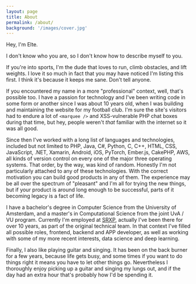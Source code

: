 ```yaml
---
layout: page
title: About
permalink: /about/
background: '/images/cover.jpg'
---
```


Hey, I'm Elte.

I don't know who you are, so I don't know how to describe myself to you.

If you're into sports, I'm the dude that loves to run, climb obstacles, and lift weights. I love it so much in fact that you may have noticed I'm listing this first. I think it's because it keeps me sane. Don't tell anyone.

If you encountered my name in a more "professional" context, well, that's possible too. I have a passion for technology and I've been writing code in some form or another since I was about 10 years old, when I was building and maintaining the website for my football club. I'm sure the site's visitors had to endure a lot of `<marquee />` and XSS-vulnerable PHP chat boxes during that time, but hey, people weren't _that_ familiar with the internet so it was all good.

Since then I've worked with a long list of languages and technologies, included but not limited to PHP, Java, C#, Python, C, C++, HTML, CSS, JavaScript, .NET, Xamarin, Android, iOS, PyTorch, Ember.js, CakePHP, AWS, all kinds of version control on every one of the major three operating systems. That order, by the way, was kind of random. Honestly I'm not particularly attached to any of these technologies. With the correct motivation you can build good products in any of them. The experience may be all over the spectrum of "pleasant" and I'm all for trying the new things, but if your product is around long enough to be successful, parts of it becoming legacy is a fact of life.

I have a bachelor's degree in Computer Science from the University of Amsterdam, and a master's in Computational Science from the joint UvA / VU program. Currently I'm employed at [SRXP][srxp], actually I've been there for over 10 years, as part of the original technical team. In that context I've filled all possible roles, frontend, backend and APP developer, as well as working with some of my more recent interests, data science and deep learning.

Finally, I also like playing guitar and singing. It has been on the back burner for a few years, because life gets busy, and some times if you want to do things right it means you have to let other things go. Nevertheless I thoroughly enjoy picking up a guitar and singing my lungs out, and if the day had an extra hour that's probably how I'd be spending it.

[srxp]: https://www.srxp.com
